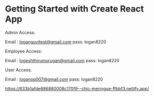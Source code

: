# Getting Started with Create React App


Admin Access:

Email : loganguvitest@gmail.com
pass: logan8220

Employee Access:

Email : logeshthirumurugan@gmail.com
pass: logan8220

User Access:

Email : loganop007@gmail.com
pass: logan8220


https://633b1afde686880008c170f9--chic-meringue-ffbbf3.netlify.app/
